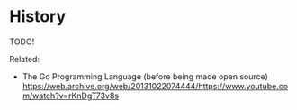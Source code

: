 # History

TODO!

Related:

* The Go Programming Language (before being made open source)
	<https://web.archive.org/web/20131022074444/https://www.youtube.com/watch?v=rKnDgT73v8s>
